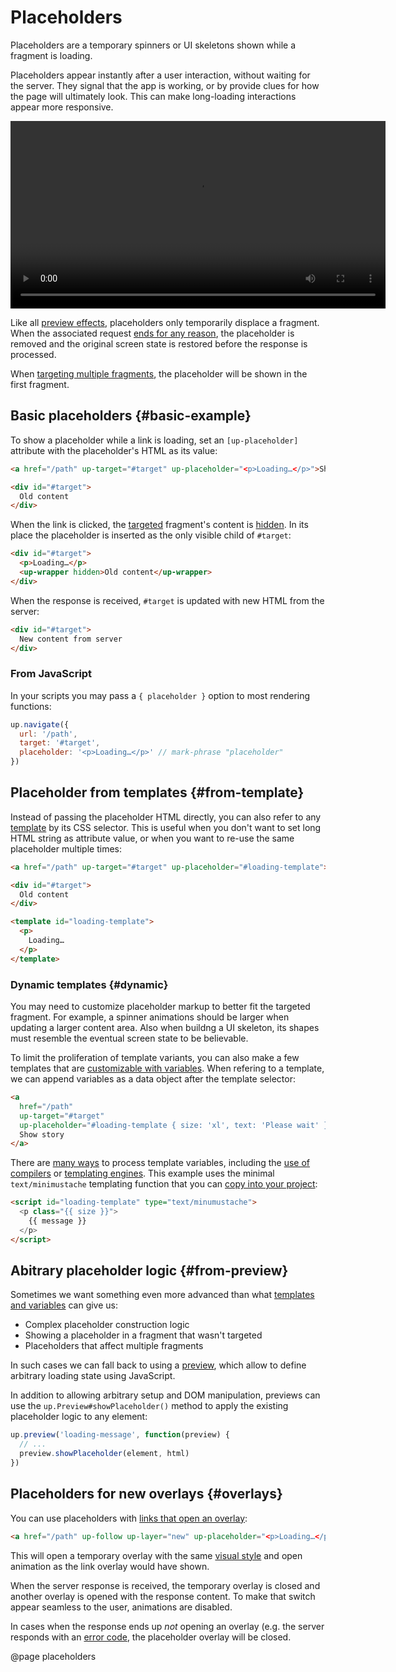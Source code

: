 Placeholders
============

Placeholders are a temporary spinners or UI skeletons shown while a fragment is loading.

Placeholders appear instantly after a user interaction, without waiting for the server.
They signal that the app is working, or by provide clues for how the page will ultimately look.
This can make long-loading interactions appear more responsive.

<video src="images/placeholders.webm" controls width="600" aria-label="UI skeletons are shown while screens are loading"></video>

Like all [preview effects](/previews), placeholders only temporarily displace a fragment.
When the associated request [ends for any reason](/previews#ending), the placeholder is removed
and the original screen state is restored before the response is processed.

When [targeting multiple fragments](/targeting-fragments#multiple),
the placeholder will be shown in the first fragment.


Basic placeholders {#basic-example}
------------------

To show a placeholder while a link is loading, set an `[up-placeholder]` attribute
with the placeholder's HTML as its value:

```html
<a href="/path" up-target="#target" up-placeholder="<p>Loading…</p>">Show story</a> <!-- mark-phrase "up-placeholder" -->

<div id="#target">
  Old content
</div>
```

When the link is clicked, the [targeted](/targeting-fragments) fragment's content
is [hidden](/hidden). In its place the placeholder is inserted as the only visible child of `#target`:

```html
<div id="#target">
  <p>Loading…</p>
  <up-wrapper hidden>Old content</up-wrapper>
</div>
```

When the response is received, `#target` is updated with new HTML from the server:

```html
<div id="#target">
  New content from server
</div>
```

### From JavaScript

In your scripts you may pass a `{ placeholder }` option to most rendering functions:

```js
up.navigate({
  url: '/path',
  target: '#target',
  placeholder: '<p>Loading…</p>' // mark-phrase "placeholder"
})
```


Placeholder from templates {#from-template}
--------------------------

Instead of passing the placeholder HTML directly, you can also refer to any [template](/templates)
by its CSS selector. This is useful when you don't want to set long HTML string
as attribute value, or when you want to re-use the same placeholder multiple times:

```html
<a href="/path" up-target="#target" up-placeholder="#loading-template">Show story</a> <!-- mark-phrase "#loading-message" -->

<div id="#target">
  Old content
</div>

<template id="loading-template">
  <p>
    Loading…
  </p>
</template>
```

### Dynamic templates {#dynamic}

You may need to customize placeholder markup to better fit the targeted fragment.
For example, a spinner animations should be larger when updating a larger content area.
Also when buildng a UI skeleton, its shapes must resemble the eventual screen state to be believable.

To limit the proliferation of template variants, you can also make a few templates that are
[customizable with variables](/templates#dynamic). When refering to a template, we
can append variables as a data object after the template selector:

```html
<a
  href="/path"
  up-target="#target"
  up-placeholder="#loading-template { size: 'xl', text: 'Please wait' }"> <!-- mark-phrase "#loading-template { size: 'xl', text: 'Please wait' }" -->
  Show story
</a>
```

There are [many ways](/templates#dynamic) to process template variables, including
the [use of compilers](/templates#compiler-postprocessing) or [templating engines](/templates#templating-engines).
This example uses the minimal `text/minimustache` templating function
that you can [copy into your project](/templates#templating-engines-examples):

```html
<script id="loading-template" type="text/minumustache">
  <p class="{{ size }}">
    {{ message }}
  </p>
</script>
```


Abitrary placeholder logic {#from-preview}
--------------------------

Sometimes we want something even more advanced than what [templates and variables](#dynamic) can give us:

- Complex placeholder construction logic
- Showing a placeholder in a fragment that wasn't targeted
- Placeholders that affect multiple fragments

In such cases we can fall back to using a [preview](/previews), which allow to define arbitrary loading state using JavaScript.

In addition to allowing arbitrary setup and DOM manipulation, previews can use
the `up.Preview#showPlaceholder()` method to apply the existing placeholder logic
to any element:

```js
up.preview('loading-message', function(preview) {
  // ...
  preview.showPlaceholder(element, html)
})
```



Placeholders for new overlays {#overlays}
-----------------------------

You can use placeholders with [links that open an overlay](/up-layer-new):

```html
<a href="/path" up-follow up-layer="new" up-placeholder="<p>Loading…</p>">Open overlay</a>
```

This will open a temporary overlay with the same [visual style](/customizing-overlays) and open animation
as the link overlay would have shown.

When the server response is received, the temporary overlay is closed and another overlay is opened with
the response content. To make that switch appear seamless to the user, animations are disabled.

In cases when the response ends up *not* opening an overlay (e.g. the server responds with an [error code](/failed-responses),
the placeholder overlay will be closed.



@page placeholders
